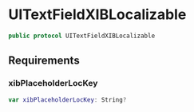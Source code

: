 # UITextFieldXIBLocalizable

``` swift
public protocol UITextFieldXIBLocalizable
```

## Requirements

### xibPlaceholderLocKey

``` swift
var xibPlaceholderLocKey: String?
```
